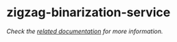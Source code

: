 # zigzag-binarization-service

_Check the [related documentation](https://docs.swiss-ai-center.ch/reference/services/zigzag-binarization) for more information._

